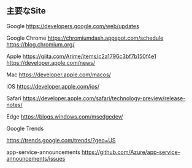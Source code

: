 ## 主要なSite

Google
https://developers.google.com/web/updates

Google Chrome
https://chromiumdash.appspot.com/schedule
https://blog.chromium.org/

Apple
https://qiita.com/Arime/items/c2a1796c3bf7b150f4e1
https://developer.apple.com/news/

Mac
https://developer.apple.com/macos/

iOS
https://developer.apple.com/ios/

Safari
https://developer.apple.com/safari/technology-preview/release-notes/

Edge
https://blogs.windows.com/msedgedev/

Google Trends

https://trends.google.com/trends/?geo=US


app-service-announcements
https://github.com/Azure/app-service-announcements/issues
